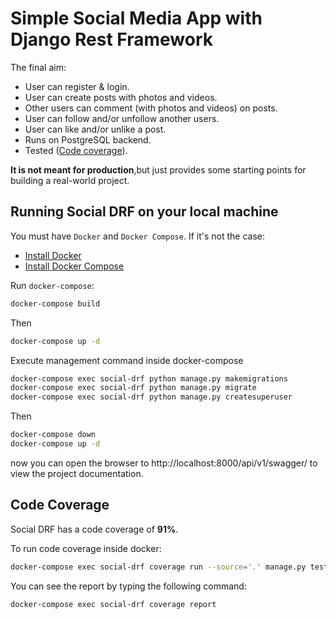 # Simple Social Media App with Django Rest Framework

The final aim:
- User can register & login.
- User can create posts with photos and videos.
- Other users can comment (with photos and videos) on posts.
- User can follow and/or unfollow another users.
- User can like and/or unlike a post.
- Runs on PostgreSQL backend.
- Tested ([Code coverage](#code-coverage)).  

**It is not meant for production**,but just provides some starting points for building a real-world project.

## Running Social DRF on your local machine
You must have `Docker` and `Docker Compose`.
If it's not the case:
- [Install Docker](https://docs.docker.com/engine/install/)
- [Install Docker Compose](https://docs.docker.com/compose/install/)  

Run `docker-compose`:  
```bash
docker-compose build
```  
Then
```bash
docker-compose up -d
```  
Execute management command inside docker-compose  
```bash
docker-compose exec social-drf python manage.py makemigrations
docker-compose exec social-drf python manage.py migrate
docker-compose exec social-drf python manage.py createsuperuser
```  
Then
```bash
docker-compose down
docker-compose up -d
```  

now you can open the browser to http://localhost:8000/api/v1/swagger/ to view the project documentation.

## Code Coverage  

Social DRF has a code coverage of **91%**.  

To run code coverage inside docker:  
```bash
docker-compose exec social-drf coverage run --source='.' manage.py test
```  
You can see the report by typing the following command:  
```bash
docker-compose exec social-drf coverage report
```